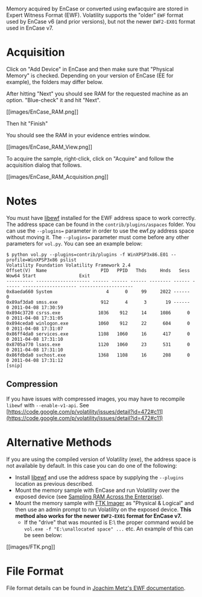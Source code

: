 Memory acquired by EnCase or converted using ewfacquire are stored in Expert Witness Format (EWF).  Volatility supports the "older" `EWF` format used by EnCase v6 (and prior versions), but not the newer `EWF2-EX01` format used in EnCase v7.

# Acquisition

Click on "Add Device" in EnCase and then make sure that "Physical Memory" is checked.  Depending on your version of EnCase (EE for example), the folders may differ below.

After hitting "Next" you should see RAM for the requested machine as an option.  "Blue-check" it and hit "Next".

[[images/EnCase_RAM.png]]

Then hit "Finish"

You should see the RAM in your evidence entries window.

[[images/EnCase_RAM_View.png]]


To acquire the sample, right-click, click on "Acquire"  and follow the acquisition dialog that follows.

[[images/EnCase_RAM_Acquisition.png]]

# Notes

You must have [libewf](https://code.google.com/p/libewf/) installed for the EWF address space to work correctly.  The address space can be found in the `contrib/plugins/aspaces` folder.  You can use the `--plugins=` parameter in order to use the ewf.py address space without moving it.  The `--plugins=` parameter must come before any other parameters for `vol.py`.  You can see an example below:

	$ python vol.py --plugins=contrib/plugins -f WinXPSP3x86.E01 --profile=WinXPSP3x86 pslist
	Volatility Foundation Volatility Framework 2.4
	Offset(V)  Name                    PID   PPID   Thds     Hnds   Sess  Wow64 Start                Exit    
	---------- -------------------- ------ ------ ------ -------- ------ ------ -------------------- --------------------
	0x8aeda660 System                    4      0     99     2022 ------      0    
	0x89af3da0 smss.exe                912      4      3       19 ------      0 2011-04-08 17:30:59    
	0x894c3720 csrss.exe              1036    912     14     1086      0      0 2011-04-08 17:31:05    
	0x894ceda0 winlogon.exe           1060    912     22      604      0      0 2011-04-08 17:31:07    
	0x86ff4da0 services.exe           1108   1060     16      417      0      0 2011-04-08 17:31:10    
	0x8705a770 lsass.exe              1120   1060     23      531      0      0 2011-04-08 17:31:10    
	0x86fdbda0 svchost.exe            1368   1108     16      208      0      0 2011-04-08 17:31:12    
	[snip] 

## Compression

If you have issues with compressed images, you may have to recompile `libewf` with `--enable-v1-api`.  See [https://code.google.com/p/volatility/issues/detail?id=472#c11](https://code.google.com/p/volatility/issues/detail?id=472#c11)

# Alternative Methods

If you are using the compiled version of Volatility (exe), the address space is not available by default. In this case you can do one of the following: 

* Install [libewf](https://code.google.com/p/libewf/) and use the address space by supplying the `--plugins` location as previous described. 
* Mount the memory sample with EnCase and run Volatility over the exposed device (see [Sampling RAM Across the Enterprise](http://volatility-labs.blogspot.com/2013/10/sampling-ram-across-encase-enterprise.html)). 
* Mount the memory sample with [FTK Imager](http://www.accessdata.com/support/product-downloads) as "Physical & Logical" and then use an admin prompt to run Volatility on the exposed device. **This method also works for the newer `EWF2-EX01` format for EnCase v7.**
    * If the "drive" that was mounted is E:\ the proper command would be `vol.exe -f "E:\unallocated space" ...` etc. An example of this can be seen below: 

[[images/FTK.png]]

# File Format

File format details can be found in [Joachim Metz's EWF documentation](http://code.google.com/p/libewf/downloads/detail?name=Expert%20Witness%20Compression%20Format%20%28EWF%29.pdf).

